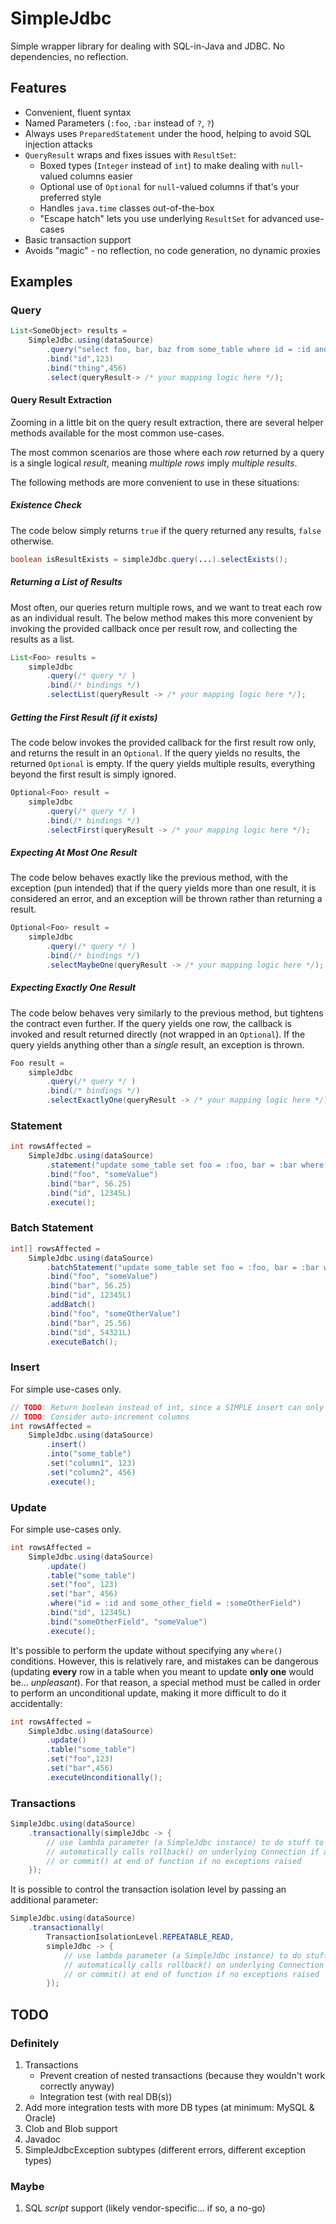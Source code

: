 # SimpleJdbc

Simple wrapper library for dealing with SQL-in-Java and JDBC. No dependencies, no reflection.

## Features

* Convenient, fluent syntax
* Named Parameters (`:foo`, `:bar` instead of `?`, `?`)
* Always uses `PreparedStatement` under the hood, helping to avoid SQL injection attacks
* `QueryResult` wraps and fixes issues with `ResultSet`:
    * Boxed types (`Integer` instead of `int`) to make dealing with `null`-valued columns easier
    * Optional use of `Optional` for `null`-valued columns if that's your preferred style
    * Handles `java.time` classes out-of-the-box
    * "Escape hatch" lets you use underlying `ResultSet` for advanced use-cases
* Basic transaction support
* Avoids "magic" - no reflection, no code generation, no dynamic proxies

## Examples

### Query

```java
List<SomeObject> results =
    SimpleJdbc.using(dataSource)
        .query("select foo, bar, baz from some_table where id = :id and thing = :thing")
        .bind("id",123)
        .bind("thing",456)
        .select(queryResult-> /* your mapping logic here */);
```

#### Query Result Extraction

Zooming in a little bit on the query result extraction, there are several helper methods available
for the most common use-cases.

The most common scenarios are those where each _row_ returned by a query is a single logical
_result_, meaning _multiple rows_ imply _multiple results_.

The following methods are more convenient to use in these situations:

##### Existence Check

The code below simply returns `true` if the query returned any results, `false` otherwise.

```java
boolean isResultExists = simpleJdbc.query(...).selectExists();
```

##### Returning a List of Results

Most often, our queries return multiple rows, and we want to treat each row as an individual result.
The below method makes this more convenient by invoking the provided callback once per result row, and collecting the
results as a list.

```java
List<Foo> results =
    simpleJdbc
        .query(/* query */ )
        .bind(/* bindings */)
        .selectList(queryResult -> /* your mapping logic here */);
```

##### Getting the First Result (if it exists)

The code below invokes the provided callback for the first result row only, and returns the result
in an `Optional`. If the query yields no results, the returned `Optional` is empty. If the query
yields multiple results, everything beyond the first result is simply ignored.

```java
Optional<Foo> result =
    simpleJdbc
        .query(/* query */ )
        .bind(/* bindings */)
        .selectFirst(queryResult -> /* your mapping logic here */);
```

##### Expecting _At Most One_ Result

The code below behaves exactly like the previous method, with the exception (pun intended) that if
the query yields more than one result, it is considered an error, and an exception will be thrown
rather than returning a result.

```java
Optional<Foo> result =
    simpleJdbc
        .query(/* query */ )
        .bind(/* bindings */)
        .selectMaybeOne(queryResult -> /* your mapping logic here */);
```

##### Expecting _Exactly One_ Result

The code below behaves very similarly to the previous method, but tightens the contract even
further. If the query yields one row, the callback is invoked and result returned directly (not
wrapped in an `Optional`). If the query yields anything other than a _single_ result, an exception
is thrown.

```java
Foo result =
    simpleJdbc
        .query(/* query */ )
        .bind(/* bindings */)
        .selectExactlyOne(queryResult -> /* your mapping logic here */);
```

### Statement

```java
int rowsAffected =
    SimpleJdbc.using(dataSource)
        .statement("update some_table set foo = :foo, bar = :bar where id = :id")
        .bind("foo", "someValue")
        .bind("bar", 56.25)
        .bind("id", 12345L)
        .execute();
```

### Batch Statement

```java
int[] rowsAffected =
    SimpleJdbc.using(dataSource)
        .batchStatement("update some_table set foo = :foo, bar = :bar where id = :id")
        .bind("foo", "someValue")
        .bind("bar", 56.25)
        .bind("id", 12345L)
        .addBatch()
        .bind("foo", "someOtherValue")
        .bind("bar", 25.56)
        .bind("id", 54321L)
        .executeBatch();

```

### Insert

For simple use-cases only.

```java
// TODO: Return boolean instead of int, since a SIMPLE insert can only affect one row
// TODO: Consider auto-increment columns
int rowsAffected =
    SimpleJdbc.using(dataSource)
        .insert()
        .into("some_table")
        .set("column1", 123)
        .set("column2", 456)
        .execute();
```

### Update

For simple use-cases only.

```java
int rowsAffected =
    SimpleJdbc.using(dataSource)
        .update()
        .table("some_table")
        .set("foo", 123)
        .set("bar", 456)
        .where("id = :id and some_other_field = :someOtherField")
        .bind("id", 12345L)
        .bind("someOtherField", "someValue")
        .execute();
```

It's possible to perform the update without specifying any `where()` conditions. However, this is
relatively rare, and mistakes can be dangerous (updating **every** row in a table when you meant to
update **only one** would be... _unpleasant_). For that reason, a special method must be called in
order to perform an unconditional update, making it more difficult to do it accidentally:

```java
int rowsAffected =
    SimpleJdbc.using(dataSource)
        .update()
        .table("some_table")
        .set("foo",123)
        .set("bar",456)
        .executeUnconditionally();
```

### Transactions

```java
SimpleJdbc.using(dataSource)
    .transactionally(simpleJdbc -> {
        // use lambda parameter (a SimpleJdbc instance) to do stuff to the database 
        // automatically calls rollback() on underlying Connection if an exception is raised
        // or commit() at end of function if no exceptions raised
    });
```

It is possible to control the transaction isolation level by passing an additional parameter:
```java
SimpleJdbc.using(dataSource)
    .transactionally(
        TransactionIsolationLevel.REPEATABLE_READ,
        simpleJdbc -> {
            // use lambda parameter (a SimpleJdbc instance) to do stuff to the database 
            // automatically calls rollback() on underlying Connection if an exception is raised
            // or commit() at end of function if no exceptions raised
        });
```

## TODO

### Definitely

1. Transactions
    * Prevent creation of nested transactions (because they wouldn't work correctly anyway)
    * Integration test (with real DB(s))
3. Add more integration tests with more DB types (at minimum: MySQL & Oracle)
4. Clob and Blob support
5. Javadoc
6. SimpleJdbcException subtypes (different errors, different exception types)

### Maybe

1. SQL _script_ support (likely vendor-specific... if so, a no-go)